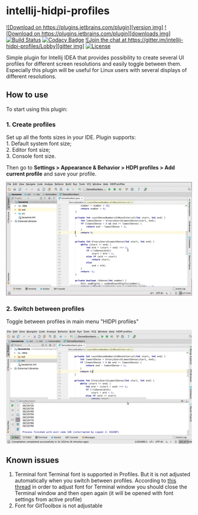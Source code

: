 # intellij-hidpi-profiles

[![Download on https://plugins.jetbrains.com/plugin][version img]][jetbrains]
[![Download on https://plugins.jetbrains.com/plugin][downloads img]][jetbrains]
[![Build Status][travis img]][travis]
[![Codacy Badge][codacy img]][codacy]
[![Join the chat at https://gitter.im/intellij-hidpi-profiles/Lobby][gitter img]][gitter]
[![License][license img]][license]

Simple plugin for Intellij IDEA that provides possibility to create several UI profiles for different screen resolutions and easily toggle between them.
Especially this plugin will be useful for Linux users with several displays of different resolutions.

## How to use

To start using this plugin:

### 1. Create profiles

Set up all the fonts sizes in your IDE. Plugin supports:  
    1. Default system font size;  
    2. Editor font size;  
    3. Console font size.  
        
Then go to **Settings > Appearance & Behavior > HDPI profiles > Add current profile** and save your profile.

![create profile](/_preview/create_profile.gif)

### 2. Switch between profiles

Toggle between profiles in main menu "HIDPI profiles"

![switch profile](/_preview/switch_profile.gif)

[travis]:https://travis-ci.org/mskonovalov/intellij-hidpi-profiles
[travis img]:https://travis-ci.org/mskonovalov/intellij-hidpi-profiles.svg?branch=2017.1
[codacy]:https://www.codacy.com/app/mskonovalov/intellij-hidpi-profiles?utm_source=github.com&utm_medium=referral&utm_content=mskonovalov/intellij-hidpi-profiles&utm_campaign=badger
[codacy img]:https://api.codacy.com/project/badge/Grade/2e383d972ce14195897fda7215dad868
[gitter]:https://gitter.im/intellij-hidpi-profiles/Lobby?utm_source=badge&utm_medium=badge&utm_campaign=pr-badge&utm_content=badge
[gitter img]:https://badges.gitter.im/intellij-hidpi-profiles/Lobby.svg
[license]:LICENSE
[license img]:https://img.shields.io/badge/License-MIT-blue.svg
[jetbrains]:https://plugins.jetbrains.com/plugin/9541
[downloads img]:https://img.shields.io/jetbrains/plugin/d/9541-hidpi-profiles.svg
[version img]:https://img.shields.io/jetbrains/plugin/v/9541.svg

## Known issues
1. Terminal font
Terminal font is supported in Profiles. But it is not adjusted automatically when you switch between profiles.
According to [this thread](https://intellij-support.jetbrains.com/hc/en-us/community/posts/207004525-terminal-theme) in order to adjust font for Terminal window
you should close the Terminal window and then open again (it will be opened with font settings from active profile)
2. Font for GitToolbox is not adjustable
